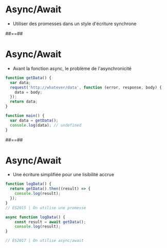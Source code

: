<!-- .slide: -->

# Async/Await

- Utiliser des promesses dans un style d'écriture synchrone

##==##

<!-- .slide: class="with-code" -->

# Async/Await

- Avant la fonction async, le problème de l'asynchronicité

```javascript
function getData() {
  var data;
  request('http://whatever/data', function (error, response, body) {
    data = body;
  });
  return data;
}
```

```javascript
function main() {
  var data = getData();
  console.log(data); // undefined
}
```

##==##

<!-- .slide: class="with-code" -->

# Async/Await

- Une écriture simplifiée pour une lisibilité accrue

```javascript
function logData() {
  return getData().then((result) => {
    console.log(result);
  });
}
// ES2015 | On utilise une promesse
```


```javascript
async function logData() {
    const result = await getData();
    console.log(result);
} 

// ES2017 | On utilise async/await
```
